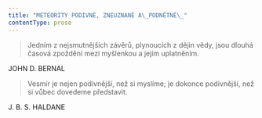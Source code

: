 ```yaml
---
title: "METEORITY PODIVNÉ, ZNEUZNANÉ A\_PODNĚTNÉ\_"
contentType: prose
---
```


> Jedním z nejsmutnějších závěrů, plynoucích z dějin vědy, jsou dlouhá časová zpoždění mezi myšlenkou a jejím uplatněním.

JOHN D. BERNAL

> Vesmír je nejen podivnější, než si myslíme; je dokonce podivnější, než si vůbec dovedeme představit.

J. B. S. HALDANE
